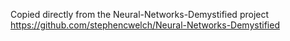 Copied directly from the Neural-Networks-Demystified project
https://github.com/stephencwelch/Neural-Networks-Demystified